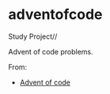 # adventofcode
Study Project//

Advent of code problems.

From:
- [Advent of code](https://adventofcode.com)
